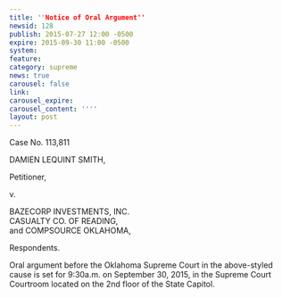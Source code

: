 ```yaml
---
title: ''Notice of Oral Argument''
newsid: 128
publish: 2015-07-27 12:00 -0500
expire: 2015-09-30 11:00 -0500
system: 
feature: 
category: supreme
news: true
carousel: false
link: 
carousel_expire: 
carousel_content: ''''
layout: post
---
```

<div style=""><p>Case No. 113,811</p>
<p>DAMIEN LEQUINT SMITH,  
</p>
<p>Petitioner,</p>
<p>v.</p>
<p>BAZECORP INVESTMENTS, INC.<br>
CASUALTY CO. OF READING,<br>
and COMPSOURCE OKLAHOMA,</p>
<p>Respondents.</p>
<p>Oral argument before the Oklahoma Supreme Court in the above-styled cause is set for 9:30a.m. on September 30, 2015, in the Supreme Court Courtroom located on the 2nd floor of the State Capitol.</p>
</div>